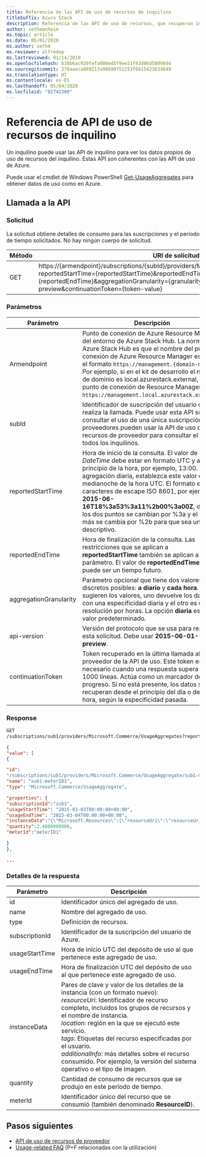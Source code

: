 ```yaml
---
title: Referencia de las API de uso de recursos de inquilino
titleSuffix: Azure Stack
description: Referencia de las API de uso de recursos, que recuperan información de uso de Azure Stack Hub.
author: sethmanheim
ms.topic: article
ms.date: 05/01/2020
ms.author: sethm
ms.reviewer: alfredop
ms.lastreviewed: 01/14/2019
ms.openlocfilehash: b38b6ac920fefa808ed5f9ee21f93d06d58098d4
ms.sourcegitcommit: 278aaeca069213a98b90751253f6b15423634849
ms.translationtype: HT
ms.contentlocale: es-ES
ms.lasthandoff: 05/04/2020
ms.locfileid: "82742300"
---
```

# <a name="tenant-resource-usage-api-reference"></a>Referencia de API de uso de recursos de inquilino

Un inquilino puede usar las API de inquilino para ver los datos propios de uso de recursos del inquilino. Estas API son coherentes con las API de uso de Azure.

Puede usar el cmdlet de Windows PowerShell [Get-UsageAggregates](/powershell/module/azurerm.usageaggregates/get-usageaggregates) para obtener datos de uso como en Azure.

## <a name="api-call"></a>Llamada a la API

### <a name="request"></a>Solicitud

La solicitud obtiene detalles de consumo para las suscripciones y el período de tiempo solicitados. No hay ningún cuerpo de solicitud.

| **Método** | **URI de solicitud** |
| --- | --- |
| GET |https://{armendpoint}/subscriptions/{subId}/providers/Microsoft.Commerce/usageAggregates?reportedStartTime={reportedStartTime}&reportedEndTime={reportedEndTime}&aggregationGranularity={granularity}&api-version=2015-06-01-preview&continuationToken={token-value} |

### <a name="parameters"></a>Parámetros

| **Parámetro** | **Descripción** |
| --- | --- |
| Armendpoint |Punto de conexión de Azure Resource Manager del entorno de Azure Stack Hub. La norma en Azure Stack Hub es que el nombre del punto de conexión de Azure Resource Manager esté en el formato `https://management.{domain-name}`. Por ejemplo, si en el kit de desarrollo el nombre de dominio es local.azurestack.external, el punto de conexión de Resource Manager será `https://management.local.azurestack.external`. |
| subId |Identificador de suscripción del usuario que realiza la llamada. Puede usar esta API solo para consultar el uso de una única suscripción. Los proveedores pueden usar la API de uso de recursos de proveedor para consultar el uso de todos los inquilinos. |
| reportedStartTime |Hora de inicio de la consulta. El valor de *DateTime* debe estar en formato UTC y al principio de la hora, por ejemplo, 13:00. Para la agregación diaria, establezca este valor en la medianoche de la hora UTC. El formato es caracteres de escape ISO 8601, por ejemplo, **2015-06-16T18%3a53%3a11%2b00%3a00Z**, donde los dos puntos se cambian por %3a y el signo más se cambia por %2b para que sea un URI descriptivo. |
| reportedEndTime |Hora de finalización de la consulta. Las restricciones que se aplican a **reportedStartTime** también se aplican a este parámetro. El valor de **reportedEndTime** no puede ser un tiempo futuro. |
| aggregationGranularity |Parámetro opcional que tiene dos valores discretos posibles: **a diario** y **cada hora**. Como sugieren los valores, uno devuelve los datos con una especificidad diaria y el otro es una resolución por horas. La opción **diaria** es el valor predeterminado. |
| api-version |Versión del protocolo que se usa para realizar esta solicitud. Debe usar **2015-06-01-preview**. |
| continuationToken |Token recuperado en la última llamada al proveedor de la API de uso. Este token es necesario cuando una respuesta supera las 1000 líneas. Actúa como un marcador de progreso. Si no está presente, los datos se recuperan desde el principio del día o de la hora, según la especificidad pasada. |

### <a name="response"></a>Response

```html
GET
/subscriptions/sub1/providers/Microsoft.Commerce/UsageAggregates?reportedStartTime=reportedStartTime=2014-05-01T00%3a00%3a00%2b00%3a00&reportedEndTime=2015-06-01T00%3a00%3a00%2b00%3a00&aggregationGranularity=Daily&api-version=1.0
```

```json
{
"value": [
{

"id":
"/subscriptions/sub1/providers/Microsoft.Commerce/UsageAggregate/sub1-meterID1",
"name": "sub1-meterID1",
"type": "Microsoft.Commerce/UsageAggregate",

"properties": {
"subscriptionId":"sub1",
"usageStartTime": "2015-03-03T00:00:00+00:00",
"usageEndTime": "2015-03-04T00:00:00+00:00",
"instanceData":"{\"Microsoft.Resources\":{\"resourceUri\":\"resourceUri1\",\"location\":\"Alaska\",\"tags\":null,\"additionalInfo\":null}}",
"quantity":2.4000000000,
"meterId":"meterID1"

}
},

...
```

### <a name="response-details"></a>Detalles de la respuesta

| **Parámetro** | **Descripción** |
| --- | --- |
| id |Identificador único del agregado de uso. |
| name |Nombre del agregado de uso. |
| type |Definición de recursos. |
| subscriptionId |Identificador de la suscripción del usuario de Azure. |
| usageStartTime |Hora de inicio UTC del depósito de uso al que pertenece este agregado de uso. |
| usageEndTime |Hora de finalización UTC del depósito de uso al que pertenece este agregado de uso. |
| instanceData |Pares de clave y valor de los detalles de la instancia (con un formato nuevo):<br>  *resourceUri*: Identificador de recurso completo, incluidos los grupos de recursos y el nombre de instancia. <br>  *location*: región en la que se ejecutó este servicio. <br>  *tags*: Etiquetas del recurso especificadas por el usuario. <br>  *additionalInfo*: más detalles sobre el recurso consumido. Por ejemplo, la versión del sistema operativo o el tipo de imagen. |
| quantity |Cantidad de consumo de recursos que se produjo en este período de tiempo. |
| meterId |Identificador único del recurso que se consumió (también denominado **ResourceID**). |

## <a name="next-steps"></a>Pasos siguientes

- [API de uso de recursos de proveedor](azure-stack-provider-resource-api.md)
- [Usage-related FAQ](azure-stack-usage-related-faq.md) (P+F relacionadas con la utilización)
